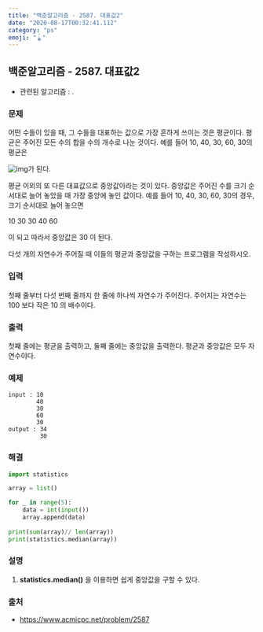 ```yaml
---
title: "백준알고리즘 - 2587. 대표값2"
date: "2020-08-17T00:32:41.112"
category: "ps"
emoji: "🪀"
---
```


## 백준알고리즘 - 2587. 대표값2

- 관련된 알고리즘 : .

### 문제

어떤 수들이 있을 때, 그 수들을 대표하는 값으로 가장 흔하게 쓰이는 것은 평균이다. 평균은 주어진 모든 수의 합을 수의 개수로 나눈 것이다. 예를 들어 10, 40, 30, 60, 30의 평균은

![img](https://www.acmicpc.net/upload/images/IH6nUM37TsUhDcqCjYvT4trNzDkdTDZc.gif)가 된다.

평균 이외의 또 다른 대표값으로 중앙값이라는 것이 있다. 중앙값은 주어진 수를 크기 순서대로 늘어 놓았을 때 가장 중앙에 놓인 값이다. 예를 들어 10, 40, 30, 60, 30의 경우, 크기 순서대로 늘어 놓으면

10 30 30 40 60

이 되고 따라서 중앙값은 30 이 된다.

다섯 개의 자연수가 주어질 때 이들의 평균과 중앙값을 구하는 프로그램을 작성하시오.

### 입력

첫째 줄부터 다섯 번째 줄까지 한 줄에 하나씩 자연수가 주어진다. 주어지는 자연수는 100 보다 작은 10 의 배수이다.

### 출력

첫째 줄에는 평균을 출력하고, 둘째 줄에는 중앙값을 출력한다. 평균과 중앙값은 모두 자연수이다.

### 예제

```
input : 10
        40
        30
        60
        30
output : 34
         30
```

### 해결

```python
import statistics

array = list()

for _ in range(5):
    data = int(input())
    array.append(data)
    
print(sum(array)// len(array))
print(statistics.median(array))
```

### 설명

1. **statistics.median()** 을 이용하면 쉽게 중앙값을 구할 수 있다.

### 출처

- https://www.acmicpc.net/problem/2587
